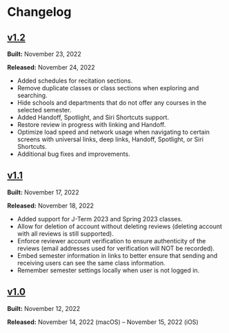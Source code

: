 # Changelog

## [v1.2](https://github.com/zhumingcheng697/Rate-My-Classes-Pro/releases/tag/v1.2)

**Built:** November 23, 2022

**Released:** November 24, 2022

- Added schedules for recitation sections.
- Remove duplicate classes or class sections when exploring and searching.
- Hide schools and departments that do not offer any courses in the selected semester.
- Added Handoff, Spotlight, and Siri Shortcuts support.
- Restore review in progress with linking and Handoff.
- Optimize load speed and network usage when navigating to certain screens with universal links, deep links, Handoff, Spotlight, or Siri Shortcuts.
- Additional bug fixes and improvements.

## [v1.1](https://github.com/zhumingcheng697/Rate-My-Classes-Pro/releases/tag/v1.1)

**Built:** November 17, 2022

**Released:** November 18, 2022

- Added support for J-Term 2023 and Spring 2023 classes.
- Allow for deletion of account without deleting reviews (deleting account with all reviews is still supported).
- Enforce reviewer account verification to ensure authenticity of the reviews (email addresses used for verification will NOT be recorded).
- Embed semester information in links to better ensure that sending and receiving users can see the same class information.
- Remember semester settings locally when user is not logged in.

## [v1.0](https://github.com/zhumingcheng697/Rate-My-Classes-Pro/releases/tag/v1.0)

**Built:** November 12, 2022

**Released:** November 14, 2022 (macOS) – November 15, 2022 (iOS)
